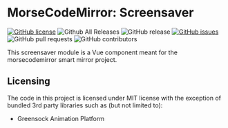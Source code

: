# MorseCodeMirror: Screensaver
[![GitHub license](https://img.shields.io/github/license/morsecodemedia/morsecodemirror-screensaver.svg)](https://github.com/morsecodemedia/morsecodemirror-screensaver/blob/master/LICENSE) 
![Github All Releases](https://img.shields.io/github/downloads/morsecodemedia/morsecodemirror-screensaver/total.svg) 
![GitHub release](https://img.shields.io/github/release/morsecodemedia/morsecodemirror-screensaver.svg) 
[![GitHub issues](https://img.shields.io/github/issues/morsecodemedia/morsecodemirror-screensaver.svg)](https://github.com/morsecodemedia/morsecodemirror-screensaver/issues) 
![GitHub pull requests](https://img.shields.io/github/issues-pr/morsecodemedia/morsecodemirror-screensaver.svg) 
![GitHub contributors](https://img.shields.io/github/contributors/morsecodemedia/morsecodemirror-screensaver.svg)  

This screensaver module is a Vue component meant for the morsecodemirror smart mirror project.

## Licensing

The code in this project is licensed under MIT license with the exception of
bundled 3rd party libraries such as (but not limited to):

* Greensock Animation Platform
